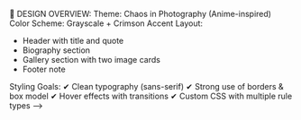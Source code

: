 📐 DESIGN OVERVIEW:
Theme: Chaos in Photography (Anime-inspired)
Color Scheme: Grayscale + Crimson Accent
Layout:
  - Header with title and quote
  - Biography section
  - Gallery section with two image cards
  - Footer note

Styling Goals:
  ✔ Clean typography (sans-serif)
  ✔ Strong use of borders & box model
  ✔ Hover effects with transitions
  ✔ Custom CSS with multiple rule types
-->

